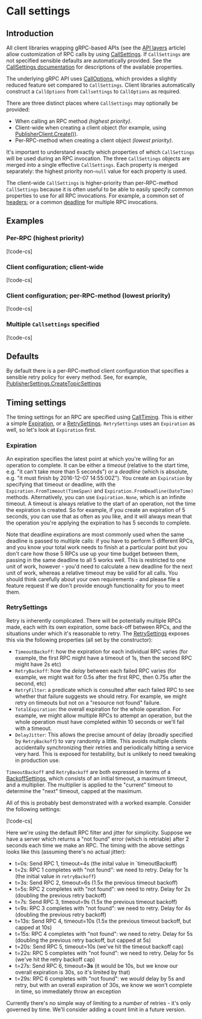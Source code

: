 # Call settings

## Introduction

All client libraries wrapping gRPC-based APIs (see the [API layers](api-layers.md) article)
allow customization of RPC calls by using
[CallSettings](../obj/api/Google.Api.Gax.Grpc.CallSettings.yml). If `CallSettings` are
not specified sensible defaults are automatically provided.
See the [CallSettings documentation](../obj/api/Google.Api.Gax.Grpc.CallSettings.yml)
for descriptions of the available properties.

The underlying gRPC API uses
[CallOptions](http://www.grpc.io/grpc/csharp/html/T_Grpc_Core_CallOptions.htm),
which provides a slightly reduced feature set compared to `CallSettings`.
Client libraries automatically construct a `CallOptions` from `Callsettings`
to `CallOptions` as required.

There are three distinct places where `CallSettings` may optionally be provided:

* When calling an RPC method *(highest priority)*.
* Client-wide when creating a client object (for example, using
[PublisherClient.Create()](../Google.Cloud.PubSub.V1/api/Google.Cloud.PubSub.V1.PublisherClient.html#Google_Cloud_PubSub_V1_PublisherClient_Create_Google_Api_Gax_ServiceEndpoint_Google_Cloud_PubSub_V1_PublisherSettings_)).
* Per-RPC-method when creating a client object *(lowest priority)*.

It's important to understand exactly which properties of which `CallSettings` will be used during an RPC invocation.
The three `CallSettings` objects are merged into a single effective `CallSettings`.
Each property is merged separately: the highest priority non-`null` value for each
property is used.

The client-wide `CallSettings` is higher-priority than per-RPC-method `CallSettings`
because it is often useful to be able to easily specify common properties to use
for all RPC invocations. For example, a common set of
[headers](../obj/api/Google.Api.Gax.Grpc.CallSettings.yml#Google_Api_Gax_Grpc_CallSettings_Headers);
or a common
[deadline](../obj/api/Google.Api.Gax.Grpc.CallSettings.yml#Google_Api_Gax_Grpc_CallSettings_Timing)
for multiple RPC invocations.

## Examples

### Per-RPC (highest priority)

[!code-cs[](../obj/snippets/Google.Cloud.Docs.CallSettings.txt#PerRpc)]

### Client configuration; client-wide

[!code-cs[](../obj/snippets/Google.Cloud.Docs.CallSettings.txt#ClientWide)]

### Client configuration; per-RPC-method (lowest priority)

[!code-cs[](../obj/snippets/Google.Cloud.Docs.CallSettings.txt#ClientPerMethod)]

### Multiple `Callsettings` specified

[!code-cs[](../obj/snippets/Google.Cloud.Docs.CallSettings.txt#Overrides)]

## Defaults

By default there is a per-RPC-method client configuration that specifies a sensible
retry policy for every method. See, for example,
[PublisherSettings.CreateTopicSettings](../Google.Cloud.PubSub.V1/api/Google.Cloud.PubSub.V1.PublisherSettings.html#Google_Cloud_PubSub_V1_PublisherSettings_CreateTopicSettings)

## Timing settings

The timing settings for an RPC are specified using [CallTiming](../obj/api/Google.Api.Gax.Grpc.CallTiming.yml).
This is either a simple [Expiration](../obj/api/Google.Api.Gax.Expiration.yml),
or a [RetrySettings](../obj/api/Google.Api.Gax.Grpc.RetrySettings.yml). `RetrySettings` uses an `Expiration` as well,
so let's look at `Expiration` first.

### Expiration

An expiration specifies the latest point at which you're willing for an operation to complete. It can be either
a *timeout* (relative to the start time, e.g. "it can't take more than 5 seconds") or a *deadline* (which is
absolute, e.g. "it must finish by 2016-12-07 14:55:00Z"). You create an `Expiration` by specifying that timeout
or deadline, with the `Expiration.FromTimeout(TimeSpan)` and `Expiration.FromDeadline(DateTime)` methods.
Alternatively, you can use `Expiration.None`, which is an infinite timeout. A timeout is always relative to the
start of an operation, not the time the expiration is created. So for example, if you create an expiration of
5 seconds, you can use that as often as you like, and it will always mean that the operation you're applying
the expiration to has 5 seconds to complete.

Note that deadline expirations are most commonly used when the same deadline is passed to multiple calls:
if you have to perform 5 different RPCs, and you know your total work needs to finish at a particular
point but you don't care how those 5 RPCs use up your time budget between them, passing in the same
deadline to all 5 works well. This is restricted to one unit of work, however - you'd need to calculate a new
deadline for the next unit of work, whereas a relative timeout may be valid for all calls. You should think
carefully about your own requirements - and please file a feature request if we don't provide enough functionality
for you to meet them.

### RetrySettings

Retry is inherently complicated. There will be potentially multiple RPCs made, each with its own expiration, some
back-off between RPCs, and the situations under which it's reasonable to retry. The [RetrySettings](../obj/api/Google.Api.Gax.Grpc.RetrySettings.yml) exposes this via the following properties (all set by the constructor):

- `TimeoutBackoff`: how the expiration for each individual RPC varies
  (for example, the first RPC might have a timeout
  of 1s, then the second RPC might have 2s etc)
- `RetryBackoff`: how the *delay* between each failed RPC varies
  (for example, we might wait for 0.5s after the first RPC, then 0.75s after the second, etc)
- `RetryFilter`: a predicate which is consulted after each failed RPC to see whether that failure
  suggests we should retry. For example, we might retry on timeouts but not on a "resource not found" failure.
- `TotalExpiration`: the overall expiration for the whole operation. For example, we might allow multiple RPCs
  to attempt an operation, but the whole operation must have completed within 10 seconds or we'll fail with a timeout.
- `DelayJitter`: This allows the precise amount of delay (broadly specified by `RetryBackoff`) to vary randomly
  a little. This avoids multiple clients accidentally synchronizing their retries and periodically hitting
  a service very hard. This is exposed for testability, but is unlikely to need tweaking in production use.

 `TimeoutBackoff` and `RetryBackoff` are both expressed in terms of a [BackoffSettings](../obj/api/Google.Api.Gax.Grpc.BackoffSettings.yml), which consists of an initial timeout, a maximum timeout, and a multiplier.
 The multiplier is applied to the "current" timeout to determine the "next" timeout, capped at the maximum.

 All of this is probably best demonstrated with a worked example. Consider the following settings:

 [!code-cs[](../obj/snippets/Google.Cloud.Docs.CallSettings.txt#RetrySettingsTiming)]

 Here we're using the default RPC filter and jitter for simplicity. Suppose we have a server which returns a
 "not found" error (which is retriable) after 2 seconds each time we make an RPC. The timing with the above settings looks like this (assuming there's no actual jitter):

 - t=0s: Send RPC 1, timeout=4s (the inital value in `timeoutBackoff)
 - t=2s: RPC 1 completes with "not found": we need to retry. Delay for 1s (the initial value in `retryBackoff`)
 - t=3s: Send RPC 2, timeout=6s (1.5x the previous timeout backoff)
 - t=5s: RPC 2 completes with "not found": we need to retry. Delay for 2s (doubling the previous retry backoff)
 - t=7s: Send RPC 3, timeout=9s (1.5x the previous timeout backoff)
 - t=9s: RPC 3 completes with "not found": we need to retry. Delay for 4s (doubling the previous retry backoff)
 - t=13s: Send RPC 4, timeout=10s (1.5x the previous timeout backoff, but capped at 10s)
 - t=15s: RPC 4 completes with "not found": we need to retry. Delay for 5s (doubling the previous retry backoff, but capped at 5s)
 - t=20s: Send RPC 5, timeout=10s (we've hit the timeout backoff cap)
 - t=22s: RPC 5 completes with "not found": we need to retry. Delay for 5s (we've hit the retry backoff cap)
 - t=27s: Send RPC 6, timeout=**3s** (it would be 10s, but we know our overall expiration is 30s, so it's limited by that)
 - t=29s: RPC 6 completes with "not found": we *would* delay by 5s and retry, but with an overall expiration of 30s, we know
   we won't complete in time, so immediately throw an exception

 Currently there's no simple way of limiting to a *number* of retries - it's only governed by time. We'll consider adding
 a count limit in a future version.
